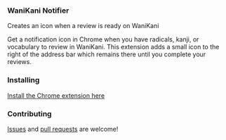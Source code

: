 ### WaniKani Notifier
Creates an icon when a review is ready on WaniKani

Get a notification icon in Chrome when you have radicals, kanji, or vocabulary to review in WaniKani. This extension adds a small icon to the right of the address bar which remains there until you complete your reviews.

### Installing
[Install the Chrome extension here](https://chrome.google.com/webstore/detail/wanikani-review-notifier/mfjkklapcdiemkobilehlmpkghchjkjp)

### Contributing
[Issues](https://github.com/Keavon/WaniKani-Notifier/issues) and [pull requests](https://github.com/Keavon/Multiple-List-Duplicate-Removal-Tool/pulls) are welcome!
